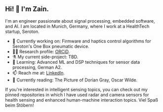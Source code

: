 ## Hi! 👋 I'm Zain.

I'm an engineer passionate about signal processing, embedded software, and AI. I am located in Munich, Germany, where I work at a HealthTech startup, Seroton.

- 🔭 Currently working on: Firmware and haptics control algorithms for Seroton's One Box pneumatic device.
- 🧑‍🔬 Research profile: [ORCiD](https://orcid.org/0009-0007-4853-8888).
- ⚗️ My current side-project: TBD.
- 🌱 Learning: Advanced ML and DSP techniques for sensor data processing, German A2.
- 📫 Reach me at: [LinkedIn](https://www.linkedin.com/).
- 📖 Currently reading: The Picture of Dorian Gray, Oscar Wilde.

If you're interested in intelligent sensing topics, you can check out my pinned repositories in which I have used radar and camera sensors for health sensing and enhanced human-machine interaction topics. Viel Spaß beim Stöbern!

<!--
**zainamir-98/zainamir-98** is a ✨ _special_ ✨ repository because its `README.md` (this file) appears on your GitHub profile.

Here are some ideas to get you started:

- 🔭 I’m currently working on ...
- 🌱 I’m currently learning ...
- 👯 I’m looking to collaborate on ...
- 🤔 I’m looking for help with ...
- 💬 Ask me about ...
- 📫 How to reach me: ...
- 😄 Pronouns: ...
- ⚡ Fun fact: ...
-->

